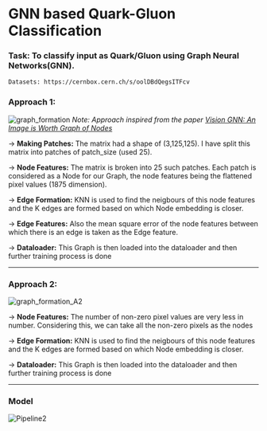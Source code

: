 # GNN based Quark-Gluon Classification

### Task: To classify input as Quark/Gluon using Graph Neural Networks(GNN).

    Datasets: https://cernbox.cern.ch/s/oolDBdQegsITFcv

### Approach 1:

![graph_formation](https://github.com/Vishak-Bhat30/ML4SCI_24/assets/102585626/2516e942-d7cd-41d3-b388-f6a1bfa837dc)
*Note: Approach inspired from the paper [Vision GNN: An Image is Worth Graph of Nodes](https://arxiv.org/abs/2206.00272)*


-> **Making Patches:** The matrix had a shape of (3,125,125). I have split this matrix into patches of patch_size (used 25). 


-> **Node Features:** The matrix is broken into 25 such patches. Each patch is considered as a Node for our Graph, the node features being the flattened pixel values (1875 dimension).

-> **Edge Formation:** KNN is used to find the neigbours of this node features and the K edges are formed based on which Node embedding is closer.

-> **Edge Features:** Also the mean square error of the node features between which there is an edge is taken as the Edge feature.

-> **Dataloader:** This Graph is then loaded into the dataloader and then further training process is done


------------------------------------------------------------------------------------------------------------------------------------------------------------------

### Approach 2:

![graph_formation_A2](https://github.com/Vishak-Bhat30/ML4SCI_24/assets/102585626/43736c09-3c5d-4398-b26c-b2de7760ad60)

-> **Node Features:** The number of non-zero pixel values are very less in number. Considering this, we can take all the non-zero pixels as the nodes

-> **Edge Formation:** KNN is used to find the neigbours of this node features and the K edges are formed based on which Node embedding is closer.
	
-> **Dataloader:** This Graph is then loaded into the dataloader and then further training process is done

------------------------------------------------------------------------------------------------------------------------------------------------------------------

### Model

![Pipeline2](https://github.com/Vishak-Bhat30/ML4SCI_24/assets/102585626/ca4fd76d-c157-47f1-8cf7-0d8f7493824e)

